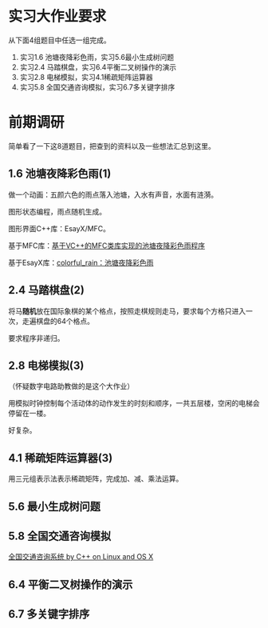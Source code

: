 # 实习大作业要求

从下面4组题目中任选一组完成。

1.	实习1.6 池塘夜降彩色雨，实习5.6最小生成树问题
2.	实习2.4 马踏棋盘，实习6.4平衡二叉树操作的演示
3.	实习2.8 电梯模拟，实习4.1稀疏矩阵运算器
4.	实习5.8 全国交通咨询模拟，实习6.7多关键字排序

# 前期调研

简单看了一下这8道题目，把查到的资料以及一些想法汇总到这里。

## 1.6 池塘夜降彩色雨(1)

做一个动画：五颜六色的雨点落入池塘，入水有声音，水面有涟漪。

图形状态编程，雨点随机生成。

图形界面C++库：EsayX/MFC。

基于MFC库：[基于VC++的MFC类库实现的池塘夜降彩色雨程序](https://www.writebug.com/git/Momenter/Color_rain)

基于EsayX库：[colorful_rain：池塘夜降彩色雨](https://github.com/misterchaos/colorful_rain)

## 2.4 马踏棋盘(2)

将马**随机**放在国际象棋的某个格点，按照走棋规则走马，要求每个方格只进入一次，走遍棋盘的64个格点。

要求程序非递归。

## 2.8 电梯模拟(3)

（怀疑数字电路助教做的是这个大作业）

用模拟时钟控制每个活动体的动作发生的时刻和顺序，一共五层楼，空闲的电梯会停留在一楼。

好复杂。

## 4.1 稀疏矩阵运算器(3)

用三元组表示法表示稀疏矩阵，完成加、减、乘法运算。

## 5.6 最小生成树问题

## 5.8 全国交通咨询模拟

[全国交通咨询系统 by C++ on Linux and OS X](https://github.com/bw98/national-Transport-Advisory)

## 6.4 平衡二叉树操作的演示

## 6.7 多关键字排序